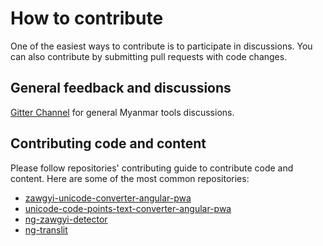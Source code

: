 # How to contribute

One of the easiest ways to contribute is to participate in discussions. You can also contribute by submitting pull requests with code changes.

## General feedback and discussions

[Gitter Channel](https://badges.gitter.im/myanmartools/community) for general Myanmar tools discussions.

## Contributing code and content

Please follow repositories' contributing guide to contribute code and content. Here are some of the most common repositories:

* [zawgyi-unicode-converter-angular-pwa](https://github.com/myanmartools/zawgyi-unicode-converter-angular-pwa)
* [unicode-code-points-text-converter-angular-pwa](https://github.com/myanmartools/unicode-code-points-text-converter-angular-pwa)
* [ng-zawgyi-detector](https://github.com/myanmartools/ng-zawgyi-detector)
* [ng-translit](https://github.com/myanmartools/ng-translit)